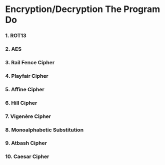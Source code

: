 # Encryption/Decryption The Program Do

### 1. ROT13
### 2. AES
### 3. Rail Fence Cipher
### 4. Playfair Cipher
### 5. Affine Cipher
### 6. Hill Cipher
### 7. Vigenère Cipher
### 8. Monoalphabetic Substitution
### 9. Atbash Cipher
### 10. Caesar Cipher
